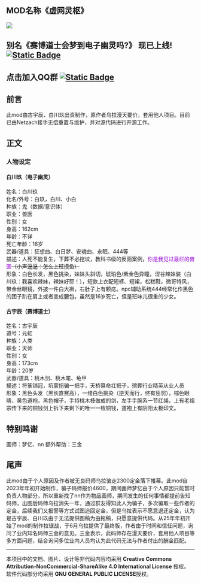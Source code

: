 <h2 id="JZyOy">MOD名称《虚网灵枢》</h2>
<img src="https://images.steamusercontent.com/ugc/15937845531881748574/19304E7348D8BF69D143FF611DB24592734BE927/?imw=637&imh=358&ima=fit&impolicy=Letterbox&imcolor=%23000000&letterbox=true">
<h2 id="bTCar">别名《赛博道士会梦到电子幽灵吗?》 现已上线!
<a href="https://steamcommunity.com/sharedfiles/filedetails/?id=3538490121"target="_blank">
<img alt="Static Badge" src="https://img.shields.io/badge/Steam-%E5%88%9B%E6%84%8F%E5%B7%A5%E5%9D%8A-brightgreen?logo=steam">
</a></h2>
<h2 id="mfL2p">点击加入QQ群
<a href="https://qm.qq.com/q/x9btaJ8pJC"target="_blank">
<img alt="Static Badge" src="https://img.shields.io/badge/qq-%E5%8A%A0%E5%85%A5%E7%BE%A4%E8%81%8A-brightgreen?logo=qq&color=%230000FF">
</a>
</h2>
<h2 id="XgKa4">前言</h2>
此mod由古宇辰、白川玖出资制作，原作者乌拉漫天要价，套用他人项目。目前已由Netzach接手无偿重置与维护，并对源代码进行开源工作。

<h2 id="smLlN">正文</h2>
<h3 id="FJoGX">人物设定</h3>
<h4 id="wL2d4">白川玖（电子幽灵）</h4>
姓名：白川玖<br>
化名/外号：白玖，白川、小白<br>
种族：鬼（数据/意识体）<br>
职业：兽医<br>
性别：女<br>
身高：162cm<br>
年龄：不详<br>
死亡年龄：16岁<br>
武器/道具：狂想曲、白日梦、安魂曲、永眠、444等<br>
描述：人死不能复生，下葬不必挖坟，教科书级的反面案例，<font color=#9400d3>你是我见过最烂的兽医</font><del>（小声逼逼：怎么上班摸鱼）</del><br>
形象：白色长发，黑色挑染，妹妹头斜切，琥珀色/紫金色异瞳，涩谷辣妹装（白川玖：我喜欢辣妹，辣妹好耶！），短款上衣配短裤、短裙，松糕鞋，微哥特风，带金丝眼镜，外披一件白大褂，右肚子上有颗痣。npc辅助系统444经常化作黑色的团子趴在肩上或者变成腰包。虽然是16岁死亡，但是班味儿很重的少女。
<h4 id="JS6g5">古宇辰（赛博道士）</h4>
姓名：古宇辰<br>
道号：元虹<br>
种族：人类<br>
职业：天师<br>
性别：女<br>
身高：173cm<br>
年龄：20岁<br>
武器/道具：桃木剑、桃木笔、龟甲<br>
描述：符箓销冠，坑蒙拐骗一把手，天桥算命扛把子，殡葬行业精英从业人员<br>
形象：黑色头发（黑长直赛高），一缕白色挑染（逆天而行，终有惩罚），棕色眼睛，黄色道袍，黑色帽子，手持桃木枝做成的剑，左手手腕系一节红绳，上有老祖宗传下来的铜钱剑上拆下来剩下的唯一一枚铜钱，道袍上有阴阳太极印文。 

<h2 id="I0F2v">特别鸣谢</h2>
画师：梦忆、nn
额外帮助：三金

<h2 id="ts1oz">尾声</h2>
此mod由于个人原因及作者被无良码师乌拉骗走2300定金落下帷幕。此mod自2023年年初开始制作，骗子码师报价4600，期间画师梦忆由于个人原因只能暂时负责人物部分，所以重新找了nn作为物品画师，期间发生的任何事情都提前告知码师，出图后码师乌拉消失一年，通过群友得知此人为骗子，多次骗取一些作者的定金，后续我们又报警等方式试图追回定金，但是乌拉表示不愿意退还定金，认为是古宇辰、白川玖由于无法提供图稿为由拖稿，只愿意提供代码。从25年年初开始了mod的制作拉锯战，于6月乌拉提供了最终版，作者由于时间和信任问题，询问了业内知名码师三金的意见。三金表示，此码师存在漫天要价，套用他人项目等多方面问题，结合询问多位业内人员均认为此代码无法与作者付出的酬金匹配。

---

本项目中的文档、图片、设计等非代码内容均采用 **Creative Commons Attribution-NonCommercial-ShareAlike 4.0 International License** 授权。  
软件代码部分均采用 **GNU GENERAL PUBLIC LICENSE**授权。